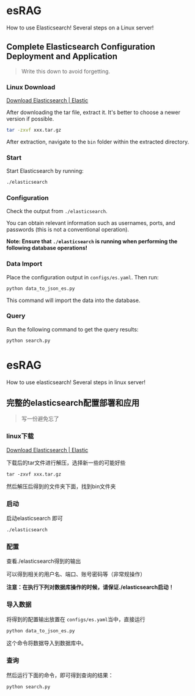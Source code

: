 # esRAG
How to use Elasticsearch! Several steps on a Linux server!

## Complete Elasticsearch Configuration Deployment and Application

> Write this down to avoid forgetting.

### Linux Download

[Download Elasticsearch | Elastic](https://www.elastic.co/cn/downloads/elasticsearch)  

After downloading the tar file, extract it. It's better to choose a newer version if possible.

```bash
tar -zxvf xxx.tar.gz
```

After extraction, navigate to the `bin` folder within the extracted directory.

### Start

Start Elasticsearch by running:

```bash
./elasticsearch
```

### Configuration

Check the output from `./elasticsearch`.

You can obtain relevant information such as usernames, ports, and passwords (this is not a conventional operation).

**Note: Ensure that `./elasticsearch` is running when performing the following database operations!**

### Data Import

Place the configuration output in `configs/es.yaml`. Then run:

```bash
python data_to_json_es.py
```

This command will import the data into the database.

### Query

Run the following command to get the query results:

```bash
python search.py
```




# esRAG
How to use elasticsearch! Several steps in linux server!

## 完整的elasticsearch配置部署和应用

> 写一份避免忘了

### linux下载

[Download Elasticsearch | Elastic](https://www.elastic.co/cn/downloads/elasticsearch)

下载后的tar文件进行解压，选择新一些的可能好些

```
tar -zxvf xxx.tar.gz
```

然后解压后得到的文件夹下面，找到bin文件夹

### 启动

启动elasticsearch 即可

```bash
./elasticsearch
```



### 配置

查看./elasticsearch得到的输出

可以得到相关的用户名、端口、账号密码等（非常规操作）

**注意：在执行下列对数据库操作的时候，请保证./elasticsearch启动！**

### 导入数据

将得到的配置输出放置在  `configs/es.yaml`当中，直接运行

```bash
python data_to_json_es.py
```

这个命令将数据导入到数据库中。

### 查询

然后运行下面的命令，即可得到查询的结果：

```
python search.py
```

